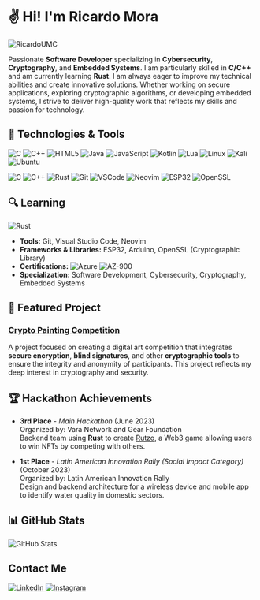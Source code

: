 # ✌️ Hi! I'm **Ricardo Mora**

<p align="left"> <img src="https://komarev.com/ghpvc/?username=RicardoUMC&label=Views&color=0e75b6&style=flat" alt="RicardoUMC" /> </p>

Passionate **Software Developer** specializing in **Cybersecurity**, **Cryptography**, and **Embedded Systems**. I am particularly skilled in **C/C++** and am currently learning **Rust**. I am always eager to improve my technical abilities and create innovative solutions. Whether working on secure applications, exploring cryptographic algorithms, or developing embedded systems, I strive to deliver high-quality work that reflects my skills and passion for technology.

## 🔧 Technologies & Tools

![C](https://img.shields.io/badge/c-%2300599C.svg?style=for-the-badge&logo=c&logoColor=white)
![C++](https://img.shields.io/badge/c++-%2300599C.svg?style=for-the-badge&logo=c%2B%2B&logoColor=white)
![HTML5](https://img.shields.io/badge/html5-%23E34F26.svg?style=for-the-badge&logo=html5&logoColor=white)
![Java](https://img.shields.io/badge/java-%23ED8B00.svg?style=for-the-badge&logo=openjdk&logoColor=white)
![JavaScript](https://img.shields.io/badge/javascript-%23323330.svg?style=for-the-badge&logo=javascript&logoColor=%23F7DF1E)
![Kotlin](https://img.shields.io/badge/kotlin-%237F52FF.svg?style=for-the-badge&logo=kotlin&logoColor=white)
![Lua](https://img.shields.io/badge/lua-%232C2D72.svg?style=for-the-badge&logo=lua&logoColor=white)
![Linux](https://img.shields.io/badge/Linux-FCC624?style=for-the-badge&logo=linux&logoColor=black)
![Kali](https://img.shields.io/badge/Kali-268BEE?style=for-the-badge&logo=kalilinux&logoColor=white)
![Ubuntu](https://img.shields.io/badge/Ubuntu-E95420?style=for-the-badge&logo=ubuntu&logoColor=white)


<p align="left">
  <img src="https://img.shields.io/badge/Language-C-00599C?style=flat&logo=c&logoColor=white" alt="C" />
  <img src="https://img.shields.io/badge/Language-C%2B%2B-00599C?style=flat&logo=c%2B%2B&logoColor=white" alt="C++" />
  <img src="https://img.shields.io/badge/Language-Rust-000000?style=flat&logo=rust&logoColor=white" alt="Rust" />
  <img src="https://img.shields.io/badge/Tool-Git-F05032?style=flat&logo=git&logoColor=white" alt="Git" />
  <img src="https://img.shields.io/badge/Tool-Visual%20Studio%20Code-007ACC?style=flat&logo=visualstudiocode&logoColor=white" alt="VSCode" />
  <img src="https://img.shields.io/badge/Tool-Neovim-57A143?style=flat&logo=neovim&logoColor=white" alt="Neovim" />
  <img src="https://img.shields.io/badge/Framework-ESP32-003B57?style=flat&logo=espressif&logoColor=white" alt="ESP32" />
  <img src="https://img.shields.io/badge/Library-OpenSSL-FF5C39?style=flat&logo=openssl&logoColor=white" alt="OpenSSL" />
</p>

## 🔍 Learning

![Rust](https://img.shields.io/badge/rust-%23000000.svg?style=for-the-badge&logo=rust&logoColor=white)


- **Tools:** Git, Visual Studio Code, Neovim
- **Frameworks & Libraries:** ESP32, Arduino, OpenSSL (Cryptographic Library)
- **Certifications:** ![Azure](https://img.shields.io/badge/azure-%230072C6.svg?style=for-the-badge&logo=microsoftazure&logoColor=white)
 ![AZ-900](https://img.shields.io/badge/Certification-AZ--900-blue?style=flat&logo=microsoft)
- **Specialization:** Software Development, Cybersecurity, Cryptography, Embedded Systems

## 🌟 Featured Project

### [Crypto Painting Competition](https://github.com/RicardoUMC/Crypto-Painting-Competition)

A project focused on creating a digital art competition that integrates **secure encryption**, **blind signatures**, and other **cryptographic tools** to ensure the integrity and anonymity of participants. This project reflects my deep interest in cryptography and security.

## 🏆 Hackathon Achievements

- **3rd Place** - *Main Hackathon* (June 2023)  
  Organized by: Vara Network and Gear Foundation  
  Backend team using **Rust** to create [Rutzo](https://github.com/Rustizados/Rutzo), a Web3 game allowing users to win NFTs by competing with others.

- **1st Place** - *Latin American Innovation Rally (Social Impact Category)* (October 2023)  
  Organized by: Latin American Innovation Rally  
  Design and backend architecture for a wireless device and mobile app to identify water quality in domestic sectors.
  
## 📊 GitHub Stats

![GitHub Stats](https://github-readme-stats.vercel.app/api?username=RicardoUMC&show_icons=true&hide_title=true&count_private=true&theme=radical)

## Contact Me

<a href="https://www.linkedin.com/in/ricardoumc/">
  <img src="https://img.shields.io/badge/linkedin-%230077B5.svg?style=for-the-badge&logo=linkedin&logoColor=white" alt="LinkedIn" />
</a>
<a href="https://www.instagram.com/_ricardo.mora_/">
  <img src="https://img.shields.io/badge/Instagram-%23E4405F.svg?style=for-the-badge&logo=Instagram&logoColor=white" alt="Instagram" />
</a>

